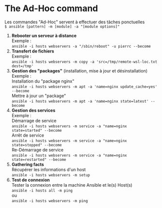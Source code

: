 # The Ad-Hoc command
Les commandes "Ad-Hoc" servent à effectuer des tâches ponctuelles<br/>
``$ ansible [pattern] -m [module] -a "[module options]"``

1. **Rebooter un serveur à distance**<br/>
Exemple :<br/>
``
ansible -i hosts webservers -a "/sbin/reboot" -u pierrc --become
``
2. **Transfert de fichiers**<br/>
Exemple :<br/>
``
ansible -i hosts webservers -m copy -a 'src=/tmp/remote-wsl-loc.txt dest=/tmp'
``
3. **Gestion des "packages"** (installation, mise à jour et désinstallation)<br/>
Exemple :<br/>
Installation du "package nginx"<br/>
``
ansible -i hosts webservers -m apt -a 'name=nginx update_cache=yes' --become
``<br/>
Mettre à jour un "package"<br/>
``
ansible -i hosts webservers -m apt -a 'name=nginx state=latest' --become
``
4. **Gestion des services**<br/>
Exemple :<br/>
Démarrage de service<br/>
``
ansible -i hosts webservers -m service -a "name=nginx state=started" --become
``<br/>
Arrêt de service<br/>
``
ansible -i hosts webservers -m service -a "name=nginx state=stopped" --become
``<br/>
Re-Démarrage de service<br/>
``
ansible -i hosts webservers -m service -a "name=nginx state=restarted" --become
``
5. **Gathering facts**<br/>
Récupérer les informations d'un host<br/>
``
ansible -i hosts webservers -m setup
``
6. **Test de connexion**<br/>
Tester la connexion entre la machine Ansible et le(s) Host(s)<br/>
``
ansible -i hosts all -m ping
``<br/>
ou<br/>
``
ansible -i hosts webservers -m ping
``









